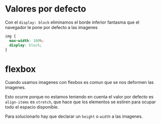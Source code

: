 # Valores por defecto

Con el `display: block` eliminamos el borde inferior fantasma que el navegador le pone por defecto a las imagenes

```css
img {
  max-width: 100%;
  display: block;
}
```

# flexbox

Cuando usamos imagenes con flexbox es comun que se nos deformen las imagenes.

Esto ocurre porque no estamos teniendo en cuenta el valor por defecto es `align-items` es `stretch`, que hace que los elementos se estiren para ocupar todo el espacio disponible.

Para solucionarlo hay que declarar un `height` o `width` a las imagenes.
